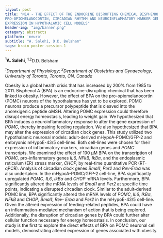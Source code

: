 ```yaml
---
layout: post
title: "N14 - THE EFFECT OF THE ENDOCRINE DISRUPTING CHEMICAL BISPHENOL A ON
PRO-OPIOMELANOCORTIN, CIRCADIAN RHYTHM AND NEUROINFLAMMATORY MARKER GENE
EXPRESSION IN HYPOTHALAMIC CELL MODELS"
header-img: "img/banner.png"
category: abstracts
platform: 'neuro'
subtitle: "A. Salehi, D.D. Belsham"
tags: brain poster-session-1
---
```

**<sup>1</sup>A. Salehi**, <sup>1,2</sup>D.D. Belsham

_<sup>1</sup>Department of Physiology; <sup>2</sup>Department of Obstetrics and
Gynaecology, University of Toronto, Toronto, ON, Canada_

Obesity is a global health crisis that has increased by 200% from 1985
to 2011. Bisphenol A (BPA) is an endocrine-disrupting chemical that has
been linked to obesity. However, the effect of BPA on the
pro-opiomelanocortin (POMC) neurons of the hypothalamus has yet to be
explored. POMC neurons produce a precursor polypeptide that is cleaved
into the anorexigenic peptide αMSH. Altering POMC expression could
therefore disrupt energy homeostasis, leading to weight gain. We
hypothesized that BPA induces a neuroinflammatory response to alter the
gene expression of _POMC_, thereby impairing feeding regulation. We also
hypothesized that BPA may alter the expression of circadian clock genes.
This study utilized two hypothalamic neuronal models: adult-derived
mHypoA-POMC/GFP-2 and embryonic mHypoE-43/5 cell-lines. Both cell-lines
were chosen for their expression of inflammatory markers, circadian
genes and _POMC_ transcripts. We examined the effect of 100 μM BPA on
the transcription of _POMC,_ pro-inflammatory genes _IL6, NFkB, IkBα_,
and the endoplasmic reticulum (ER) stress marker, _CHOP,_ by real-time
quantitative PCR (RT-qPCR). Analysis of circadian clock genes _Bmal1_,
_Per2_ and _Rev-Erbα_ was also undertaken. In the mHypoA-POMC/GFP-2
cell-line, BPA significantly upregulated _POMC_, _IL6_, _IkBα_ and
_CHOP_ mRNA levels. Furthermore, BPA significantly altered the mRNA
levels of _Bmal1_ and _Per2_ at specific time points, indicating a
disrupted circadian clock. Similar to the adult-derived POMC line, BPA
significantly altered the mRNA levels of _POMC_, _IL6, IkBα_, _NFkB_ and
_CHOP_, _Bmal1_, _Rev- Erbα_ and _Per2_ in the mHypoE-43/5 cell-line.
Given the altered expression of feeding-related peptides, BPA could have
an inflammation-mediated mechanism of action that is being explored.
Additionally, the disruption of circadian genes by BPA could further
alter cellular function necessary for energy homeostasis. In conclusion,
our study is the first to explore the direct effects of BPA on POMC
neuronal cell models, demonstrating altered expression of genes
associated with obesity.
